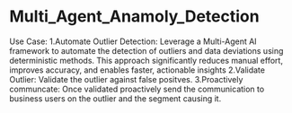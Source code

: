 # Multi_Agent_Anamoly_Detection

Use Case:
1.Automate Outlier Detection:
Leverage a Multi-Agent AI framework to automate the detection of outliers and data deviations using deterministic methods. This approach significantly reduces manual effort, improves accuracy, and enables faster, actionable insights
2.Validate Outlier:
Validate the outlier against false positves.
3.Proactively communcate:
Once validated proactively send the communication to business users on the outlier and the segment causing it.

